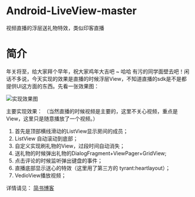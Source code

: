# Android-LiveView-master
视频直播的浮层送礼物特效，类似印客直播
# 简介
年关将至，给大家拜个早年，祝大家鸡年大吉吧 ~ 哈哈 有污的同学面壁去吧！闲话不多说，今天实现的效果是直播的时候浮层View，不知道直播的sdk是不是都提供UI这方面的东西。先看一张效果图：

![实现效果图](http://wx4.sinaimg.cn/mw690/935ca1ddly1fbp1wdgpnzg20b30jq1l7.gif)

主要实现效果：
（当然直播的时候视频是主要的，这里不关心视频，重点是View，这里只是随意播放了一个视频。）
1. 首先是顶部横线滑动的ListView显示房间的成员；
2. ListView 自动滚动到底部；
3. 自定义实现刷礼物的View，过段时间自动消失；
4. 送礼物的时候弹出礼物的DialogFragment+ViewPager+GridView;
5. 点击评论的时候监听弹出键盘的事件；
6. 直播底部显示送心的特效（这里用了第三方的 tyrant:heartlayout）；
7. VedioView播放视频；

详情请见： [简书博客](http://www.jianshu.com/p/c1ef4d49e08d)  